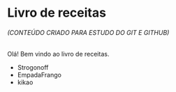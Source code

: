 # Livro de receitas
###### _*(CONTEÚDO CRIADO PARA ESTUDO DO GIT E GITHUB)*_

Olá! Bem vindo ao livro de receitas.

- Strogonoff
- EmpadaFrango
- kikao

